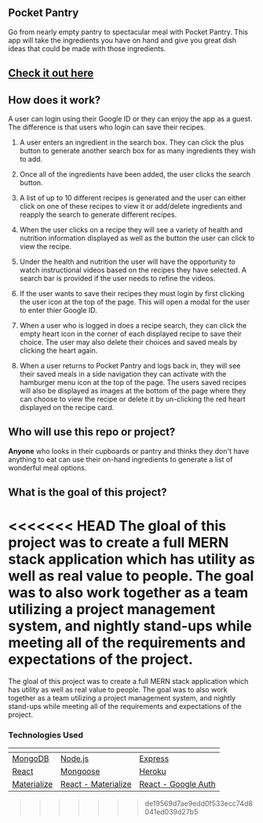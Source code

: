 ## Pocket Pantry
Go from nearly empty pantry to spectacular meal with Pocket Pantry. This app will take the ingredients you have on hand and give you great dish ideas that could be made with those ingredients.

## [Check it out here](https://murmuring-badlands-78285.herokuapp.com)


## How does it work?
A user can login using their Google ID or they can enjoy the app as a guest. The difference is that users who login can save their recipes.

1. A user enters an ingredient in the search box. They can click the plus button to generate another search box for as many ingredients they wish to add.

2. Once all of the ingredients have been added, the user clicks the search button.

3. A list of up to 10 different recipes is generated and the user can either click on one of these recipes to view it or add/delete ingredients and reapply the search to generate different recipes.

4. When the user clicks on a recipe they will see a variety of health and nutrition information displayed as well as the button the user can click to view the recipe.

5. Under the health and nutrition the user will have the opportunity to watch instructional videos based on the recipes they have selected. A search bar is provided if the user needs to refine the videos.

6. If the user wants to save their recipes they must login by first clicking the user icon at the top of the page. This will open a modal for the user to enter thier Google ID.

7. When a user who is logged in does a recipe search, they can click the empty heart icon in the corner of each displayed recipe to save their choice. The user may also delete their choices and saved meals by clicking the heart again.

8. When a user returns to Pocket Pantry and logs back in, they will see their saved meals in a side navigation they can activate with the hamburger menu icon at the top of the page. The users saved recipes will also be displayed as images at the bottom of the page where they can choose to view the recipe or delete it by un-clicking the red heart displayed on the recipe card.

## Who will use this repo or project?
**Anyone** who looks in their cupboards or pantry and thinks they don't have anything to eat can use their on-hand ingredients to generate a list of wonderful meal options.

## What is the goal of this project?
<<<<<<< HEAD
The gloal of this project was to create a full MERN stack application which has utility as well as real value to people. The goal was to also work together as a team utilizing a project management system, and nightly stand-ups while meeting all of the requirements and expectations of the project.
=======
The gloal of this project was to create a full MERN stack application which has utility as well as real value to people. The goal was to also work together as a team utilizing a project management system, and nightly stand-ups while meeting all of the requirements and expectations of the project.

### Technologies Used
[]() | []() | []()
------------------ | -------------------- | --------------------
[MongoDB]() | [Node.js]() | [Express]()| 
[React]() | [Mongoose]()  | [Heroku]()
[Materialize]() | [React - Materialize]() | [React - Google Auth]()
>>>>>>> de19569d7ae9edd0f533ecc74d8041ed039d27b5
